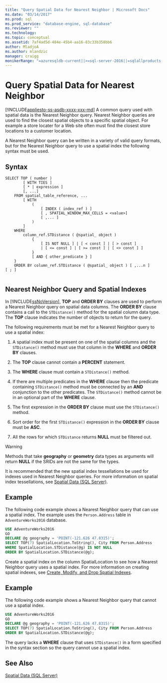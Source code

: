 ```yaml
---
title: "Query Spatial Data for Nearest Neighbor | Microsoft Docs"
ms.date: "03/14/2017"
ms.prod: sql
ms.prod_service: "database-engine, sql-database"
ms.reviewer: ""
ms.technology: 
ms.topic: conceptual
ms.assetid: 7af4ad5d-484e-45b4-aa16-83c33b358bb6
author: MladjoA
ms.author: mlandzic
manager: craigg
monikerRange: "=azuresqldb-current||>=sql-server-2016||=sqlallproducts-allversions||>=sql-server-linux-2017||=azuresqldb-mi-current"
---
```

# Query Spatial Data for Nearest Neighbor
[!INCLUDE[appliesto-ss-asdb-xxxx-xxx-md](../../includes/appliesto-ss-asdb-xxxx-xxx-md.md)]
  A common query used with spatial data is the Nearest Neighbor query. Nearest Neighbor queries are used to find the closest spatial objects to a specific spatial object. For example a store locater for a Web site often must find the closest store locations to a customer location.  
  
 A Nearest Neighbor query can be written in a variety of valid query formats, but for the Nearest Neighbor query to use a spatial index the following syntax must be used.  
  
## Syntax  
  
```  
SELECT TOP ( number )  
        [ WITH TIES ]  
        [ * | expression ]   
        [, ...]  
    FROM spatial_table_reference, ...   
        [ WITH   
            (   
                [ INDEX ( index_ref ) ]   
                [ , SPATIAL_WINDOW_MAX_CELLS = <value>]   
                [ ,... ]   
            )   
        ]  
    WHERE   
        column_ref.STDistance ( @spatial_ object )   
            {   
                [ IS NOT NULL ] | [ < const ] | [ > const ]   
                | [ <= const ] | [ >= const ] | [ <> const ] ]   
            }  
            [ AND { other_predicate } ]   
    }  
    ORDER BY column_ref.STDistance ( @spatial_ object ) [ ,...n ]  
[ ; ]  
  
```  
  
## Nearest Neighbor Query and Spatial Indexes  
 In [!INCLUDE[ssNoVersion](../../includes/ssnoversion-md.md)], **TOP** and **ORDER BY** clauses are used to perform a Nearest Neighbor query on spatial data columns. The **ORDER BY** clause contains a call to the `STDistance()` method for the spatial column data type. The **TOP** clause indicates the number of objects to return for the query.  
  
 The following requirements must be met for a Nearest Neighbor query to use a spatial index:  
  
1.  A spatial index must be present on one of the spatial columns and the `STDistance()` method must use that column in the **WHERE** and **ORDER BY** clauses.  
  
2.  The **TOP** clause cannot contain a **PERCENT** statement.  
  
3.  The **WHERE** clause must contain a `STDistance()` method.  
  
4.  If there are multiple predicates in the **WHERE** clause then the predicate containing `STDistance()` method must be connected by an **AND** conjunction to the other predicates. The `STDistance()` method cannot be in an optional part of the **WHERE** clause.  
  
5.  The first expression in the **ORDER BY** clause must use the `STDistance()` method.  
  
6.  Sort order for the first `STDistance()` expression in the **ORDER BY** clause must be **ASC**.  
  
7.  All the rows for which `STDistance` returns **NULL** must be filtered out.  
  
> [!WARNING]  
>  Methods that take **geography** or **geometry** data types as arguments will return **NULL** if the SRIDs are not the same for the types.  
  
 It is recommended that the new spatial index tessellations be used for indexes used in Nearest Neighbor queries. For more information on spatial index tessellations, see [Spatial Data &#40;SQL Server&#41;](../../relational-databases/spatial/spatial-data-sql-server.md).  
  
## Example  
 The following code example shows a Nearest Neighbor query that can use a spatial index. The example uses the `Person.Address` table in `AdventureWorks2016` database.  
  
```sql  
USE AdventureWorks2016  
GO  
DECLARE @g geography = 'POINT(-121.626 47.8315)';  
SELECT TOP(7) SpatialLocation.ToString(), City FROM Person.Address  
WHERE SpatialLocation.STDistance(@g) IS NOT NULL  
ORDER BY SpatialLocation.STDistance(@g);  
```  
  
 Create a spatial index on the column SpatialLocation to see how a Nearest Neighbor query uses a spatial index. For more information on creating spatial indexes, see [Create, Modify, and Drop Spatial Indexes](../../relational-databases/spatial/create-modify-and-drop-spatial-indexes.md).  
  
## Example  
 The following code example shows a Nearest Neighbor query that cannot use a spatial index.  
  
```sql  
USE AdventureWorks2016  
GO  
DECLARE @g geography = 'POINT(-121.626 47.8315)';  
SELECT TOP(7) SpatialLocation.ToString(), City FROM Person.Address  
ORDER BY SpatialLocation.STDistance(@g);  
```  
  
 The query lacks a **WHERE** clause that uses `STDistance()` in a form specified in the syntax section so the query cannot use a spatial index.  
  
## See Also  
 [Spatial Data &#40;SQL Server&#41;](../../relational-databases/spatial/spatial-data-sql-server.md)  
  
  
